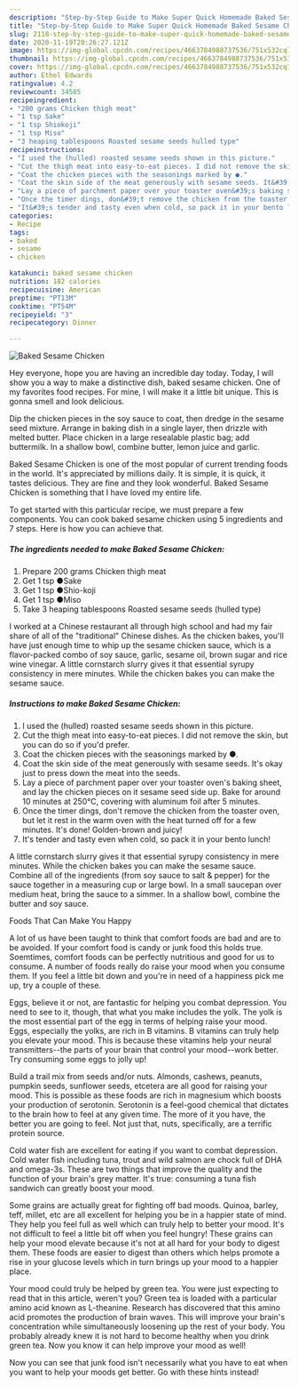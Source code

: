 ```yaml
---
description: "Step-by-Step Guide to Make Super Quick Homemade Baked Sesame Chicken"
title: "Step-by-Step Guide to Make Super Quick Homemade Baked Sesame Chicken"
slug: 2118-step-by-step-guide-to-make-super-quick-homemade-baked-sesame-chicken
date: 2020-11-19T20:26:27.121Z
image: https://img-global.cpcdn.com/recipes/4663784988737536/751x532cq70/baked-sesame-chicken-recipe-main-photo.jpg
thumbnail: https://img-global.cpcdn.com/recipes/4663784988737536/751x532cq70/baked-sesame-chicken-recipe-main-photo.jpg
cover: https://img-global.cpcdn.com/recipes/4663784988737536/751x532cq70/baked-sesame-chicken-recipe-main-photo.jpg
author: Ethel Edwards
ratingvalue: 4.2
reviewcount: 34585
recipeingredient:
- "200 grams Chicken thigh meat"
- "1 tsp Sake"
- "1 tsp Shiokoji"
- "1 tsp Miso"
- "3 heaping tablespoons Roasted sesame seeds hulled type"
recipeinstructions:
- "I used the (hulled) roasted sesame seeds shown in this picture."
- "Cut the thigh meat into easy-to-eat pieces. I did not remove the skin, but you can do so if you&#39;d prefer."
- "Coat the chicken pieces with the seasonings marked by ●."
- "Coat the skin side of the meat generously with sesame seeds. It&#39;s okay just to press down the meat into the seeds."
- "Lay a piece of parchment paper over your toaster oven&#39;s baking sheet, and lay the chicken pieces on it sesame seed side up. Bake for around 10 minutes at 250°C, covering with aluminum foil after 5 minutes."
- "Once the timer dings, don&#39;t remove the chicken from the toaster oven, but let it rest in the warm oven with the heat turned off for a few minutes. It&#39;s done! Golden-brown and juicy!"
- "It&#39;s tender and tasty even when cold, so pack it in your bento lunch!"
categories:
- Recipe
tags:
- baked
- sesame
- chicken

katakunci: baked sesame chicken 
nutrition: 182 calories
recipecuisine: American
preptime: "PT13M"
cooktime: "PT54M"
recipeyield: "3"
recipecategory: Dinner

---
```



![Baked Sesame Chicken](https://img-global.cpcdn.com/recipes/4663784988737536/751x532cq70/baked-sesame-chicken-recipe-main-photo.jpg)

Hey everyone, hope you are having an incredible day today. Today, I will show you a way to make a distinctive dish, baked sesame chicken. One of my favorites food recipes. For mine, I will make it a little bit unique. This is gonna smell and look delicious.

Dip the chicken pieces in the soy sauce to coat, then dredge in the sesame seed mixture. Arrange in baking dish in a single layer, then drizzle with melted butter. Place chicken in a large resealable plastic bag; add buttermilk. In a shallow bowl, combine butter, lemon juice and garlic.

Baked Sesame Chicken is one of the most popular of current trending foods in the world. It's appreciated by millions daily. It is simple, it is quick, it tastes delicious. They are fine and they look wonderful. Baked Sesame Chicken is something that I have loved my entire life.


To get started with this particular recipe, we must prepare a few components. You can cook baked sesame chicken using 5 ingredients and 7 steps. Here is how you can achieve that.

<!--inarticleads1-->

##### The ingredients needed to make Baked Sesame Chicken:

1. Prepare 200 grams Chicken thigh meat
1. Get 1 tsp ●Sake
1. Get 1 tsp ●Shio-koji
1. Get 1 tsp ●Miso
1. Take 3 heaping tablespoons Roasted sesame seeds (hulled type)


I worked at a Chinese restaurant all through high school and had my fair share of all of the &#34;traditional&#34; Chinese dishes. As the chicken bakes, you&#39;ll have just enough time to whip up the sesame chicken sauce, which is a flavor-packed combo of soy sauce, garlic, sesame oil, brown sugar and rice wine vinegar. A little cornstarch slurry gives it that essential syrupy consistency in mere minutes. While the chicken bakes you can make the sesame sauce. 

<!--inarticleads2-->

##### Instructions to make Baked Sesame Chicken:

1. I used the (hulled) roasted sesame seeds shown in this picture.
1. Cut the thigh meat into easy-to-eat pieces. I did not remove the skin, but you can do so if you&#39;d prefer.
1. Coat the chicken pieces with the seasonings marked by ●.
1. Coat the skin side of the meat generously with sesame seeds. It&#39;s okay just to press down the meat into the seeds.
1. Lay a piece of parchment paper over your toaster oven&#39;s baking sheet, and lay the chicken pieces on it sesame seed side up. Bake for around 10 minutes at 250°C, covering with aluminum foil after 5 minutes.
1. Once the timer dings, don&#39;t remove the chicken from the toaster oven, but let it rest in the warm oven with the heat turned off for a few minutes. It&#39;s done! Golden-brown and juicy!
1. It&#39;s tender and tasty even when cold, so pack it in your bento lunch!


A little cornstarch slurry gives it that essential syrupy consistency in mere minutes. While the chicken bakes you can make the sesame sauce. Combine all of the ingredients (from soy sauce to salt &amp; pepper) for the sauce together in a measuring cup or large bowl. In a small saucepan over medium heat, bring the sauce to a simmer. In a shallow bowl, combine the butter and soy sauce. 

Foods That Can Make You Happy


A lot of us have been taught to think that comfort foods are bad and are to be avoided. If your comfort food is candy or junk food this holds true. Soemtimes, comfort foods can be perfectly nutritious and good for us to consume. A number of foods really do raise your mood when you consume them. If you feel a little bit down and you're in need of a happiness pick me up, try a couple of these.

Eggs, believe it or not, are fantastic for helping you combat depression. You need to see to it, though, that what you make includes the yolk. The yolk is the most essential part of the egg in terms of helping raise your mood. Eggs, especially the yolks, are rich in B vitamins. B vitamins can truly help you elevate your mood. This is because these vitamins help your neural transmitters--the parts of your brain that control your mood--work better. Try consuming some eggs to jolly up!

Build a trail mix from seeds and/or nuts. Almonds, cashews, peanuts, pumpkin seeds, sunflower seeds, etcetera are all good for raising your mood. This is possible as these foods are rich in magnesium which boosts your production of serotonin. Serotonin is a feel-good chemical that dictates to the brain how to feel at any given time. The more of it you have, the better you are going to feel. Not just that, nuts, specifically, are a terrific protein source.

Cold water fish are excellent for eating if you want to combat depression. Cold water fish including tuna, trout and wild salmon are chock full of DHA and omega-3s. These are two things that improve the quality and the function of your brain's grey matter. It's true: consuming a tuna fish sandwich can greatly boost your mood. 

Some grains are actually great for fighting off bad moods. Quinoa, barley, teff, millet, etc are all excellent for helping you be in a happier state of mind. They help you feel full as well which can truly help to better your mood. It's not difficult to feel a little bit off when you feel hungry! These grains can help your mood elevate because it's not at all hard for your body to digest them. These foods are easier to digest than others which helps promote a rise in your glucose levels which in turn brings up your mood to a happier place.

Your mood could truly be helped by green tea. You were just expecting to read that in this article, weren't you? Green tea is loaded with a particular amino acid known as L-theanine. Research has discovered that this amino acid promotes the production of brain waves. This will improve your brain's concentration while simultaneously loosening up the rest of your body. You probably already knew it is not hard to become healthy when you drink green tea. Now you know it can help improve your mood as well!

Now you can see that junk food isn't necessarily what you have to eat when you want to help your moods get better. Go  with  these hints  instead!

